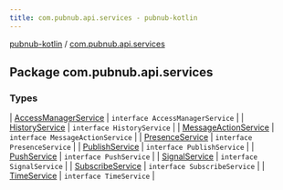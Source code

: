 ```yaml
---
title: com.pubnub.api.services - pubnub-kotlin
---
```


[pubnub-kotlin](../index.html) / [com.pubnub.api.services](./index.html)

## Package com.pubnub.api.services

### Types

| [AccessManagerService](-access-manager-service/index.html) | `interface AccessManagerService` |
| [HistoryService](-history-service/index.html) | `interface HistoryService` |
| [MessageActionService](-message-action-service/index.html) | `interface MessageActionService` |
| [PresenceService](-presence-service/index.html) | `interface PresenceService` |
| [PublishService](-publish-service/index.html) | `interface PublishService` |
| [PushService](-push-service/index.html) | `interface PushService` |
| [SignalService](-signal-service/index.html) | `interface SignalService` |
| [SubscribeService](-subscribe-service/index.html) | `interface SubscribeService` |
| [TimeService](-time-service/index.html) | `interface TimeService` |

